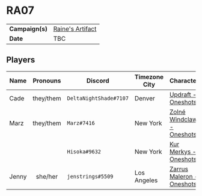 # RA07

|||
| --- | --- |
| **Campaign(s)** | [Raine's Artifact](../campaigns/O2-raines-artifact.md) | session.3
| **Date** | TBC |

## Players

| Name | Pronouns | Discord | Timezone City | Character |
| --- |:---:| --- | --- | --- |
| Cade | they/them | `DeltaNightShade#7107` | Denver | [Updraft - Oneshots](../characters/non-astarus/os-updraft.md) |
| Marz | they/them | `Marz#7416` | New York | [Zolné Windclaw - Oneshots](../characters/non-astarus/os-zolne-windclaw.md) |
| | | `Hisoka#9632` | New York | [Kur Merkys - Oneshots](../characters/non-astarus/os-kur-merkys.md) |
| Jenny | she/her | `jenstrings#5509` | Los Angeles | [Zarrus Maleron - Oneshots](../characters/non-astarus/os-zarrus-maleron.md) |
